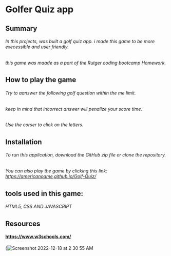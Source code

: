 
# Golfer Quiz app

## Summary

###### In this projects, was built a golf quiz app. i made this game to be more execessible and user friendly.
###### this game was maade as a part of the Rutger coding bootcamp Homework.


## How to play the game 

###### Try to aanswer the following golf question within the me limit. 
###### keep in mind that incorrect answer will penalize your score time.
###### Use the corser to click on the letters.


## Installation

###### To run this application, download the GitHub zip file or clone the repository. 

###### You can also play the game by clicking this link: https://americanoame.github.io/Golf-Quiz/ 

## tools used in this game:

###### HTML5, CSS AND JAVASCRIPT

## Resources

#### https://www.w3schools.com/

(![Screenshot 2022-12-18 at 2 30 55 AM](https://user-images.githubusercontent.com/77306236/209463958-cfbfa5a0-434b-4ca3-a330-54cb26c65b6e.png)


